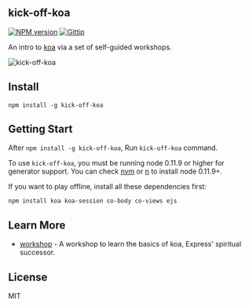 kick-off-koa
----------

[![NPM version][npm-image]][npm-url]
[![Gittip][gittip-image]][gittip-url]

[npm-image]: https://img.shields.io/npm/v/kick-off-koa.svg?style=flat
[npm-url]: https://npmjs.org/package/kick-off-koa
[gittip-image]: https://img.shields.io/gittip/dead-horse.svg?style=flat
[gittip-url]: https://www.gittip.com/dead-horse/


An intro to [koa](http://koajs.com) via a set of self-guided workshops.

![kick-off-koa](https://raw.githubusercontent.com/koajs/kick-off-koa/master/kick-off-koa.png)

## Install

```
npm install -g kick-off-koa
```

## Getting Start

After `npm install -g kick-off-koa`, Run `kick-off-koa` command.

To use `kick-off-koa`, you must be running node 0.11.9 or higher for generator support.
You can check [nvm](https://github.com/creationix/nvm) or [n](https://github.com/visionmedia/n) to
install node 0.11.9+.

If you want to play offline, install all these dependencies first:

```
npm install koa koa-session co-body co-views ejs
```

## Learn More

 - [workshop](https://github.com/koajs/workshop) - A workshop to learn the basics of koa, Express' spiritual successor.

## License

MIT
